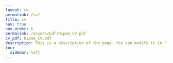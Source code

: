 ```yaml
---
layout: cv
permalink: /cv/
title: cv
nav: true
nav_order: 5
permalink: /assets/pdf/Dipam_CV.pdf
cv_pdf: Dipam_CV.pdf
description: This is a description of the page. You can modify it in '_pages/cv.md'. You can also change or remove the top pdf download button.
toc:
  sidebar: left
---
```

